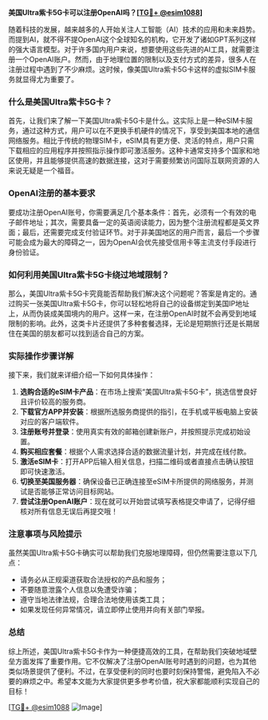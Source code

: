 **美国Ultra紫卡5G卡可以注册OpenAI吗？[[TG💪+ @esim1088](https://t.me/s/esim1088)]**

随着科技的发展，越来越多的人开始关注人工智能（AI）技术的应用和未来趋势。而提到AI，就不得不提OpenAI这个全球知名的机构，它开发了诸如GPT系列这样的强大语言模型。对于许多国内用户来说，想要使用这些先进的AI工具，就需要注册一个OpenAI账户。然而，由于地理位置的限制以及支付方式的差异，很多人在注册过程中遇到了不少麻烦。这时候，像美国Ultra紫卡5G卡这样的虚拟SIM卡服务就显得尤为重要了。

### 什么是美国Ultra紫卡5G卡？

首先，让我们来了解一下美国Ultra紫卡5G卡是什么。这实际上是一种eSIM卡服务，通过这种方式，用户可以在不更换手机硬件的情况下，享受到美国本地的通信网络服务。相比于传统的物理SIM卡，eSIM具有更方便、灵活的特点，用户只需下载相应的应用程序并按照指示操作即可激活服务。这种卡通常支持多个国家和地区使用，并且能够提供高速的数据连接，这对于需要频繁访问国际互联网资源的人来说无疑是一个福音。

### OpenAI注册的基本要求

要成功注册OpenAI账号，你需要满足几个基本条件：首先，必须有一个有效的电子邮件地址；其次，需要具备一定的英语阅读能力，因为整个注册流程都是英文界面；最后，还需要完成支付验证环节。对于非美国地区的用户而言，最后一个步骤可能会成为最大的障碍之一，因为OpenAI会优先接受信用卡等主流支付手段进行身份验证。

### 如何利用美国Ultra紫卡5G卡绕过地域限制？

那么，美国Ultra紫卡5G卡究竟能否帮助我们解决这个问题呢？答案是肯定的。通过购买一张美国Ultra紫卡5G卡，你可以轻松地将自己的设备绑定到美国IP地址上，从而伪装成美国境内的用户。这样一来，在注册OpenAI时就不会再受到地域限制的影响。此外，这类卡片还提供了多种套餐选择，无论是短期旅行还是长期居住在美国的朋友都可以找到适合自己的方案。

### 实际操作步骤详解

接下来，我们就来详细介绍一下如何具体操作：

1. **选购合适的eSIM卡产品**：在市场上搜索“美国Ultra紫卡5G卡”，挑选信誉良好且评价较高的服务商。
2. **下载官方APP并安装**：根据所选服务商提供的指引，在手机或平板电脑上安装对应的客户端软件。
3. **注册账号并登录**：使用真实有效的邮箱创建新账户，并按照提示完成初始设置。
4. **购买相应套餐**：根据个人需求选择合适的数据流量计划，并完成在线付款。
5. **激活eSIM卡**：打开APP后输入相关信息，扫描二维码或者直接点击确认按钮即可快速激活。
6. **切换至美国服务器**：确保设备已正确连接至eSIM卡所提供的网络服务，并测试是否能够正常访问目标网站。
7. **尝试注册OpenAI账户**：现在就可以开始尝试填写表格提交申请了，记得仔细核对所有信息无误后再提交哦！

### 注意事项与风险提示

虽然美国Ultra紫卡5G卡确实可以帮助我们克服地理障碍，但仍然需要注意以下几点：
- 请务必从正规渠道获取合法授权的产品和服务；
- 不要随意泄露个人信息以免遭受诈骗；
- 遵守当地法律法规，合理合法地使用该类工具；
- 如果发现任何异常情况，请立即停止使用并向有关部门举报。

### 总结

综上所述，美国Ultra紫卡5G卡作为一种便捷高效的工具，在帮助我们突破地域壁垒方面发挥了重要作用。它不仅解决了注册OpenAI账号时遇到的问题，也为其他类似场景提供了便利。不过，在享受便利的同时也要时刻保持警惕，避免陷入不必要的麻烦之中。希望本文能为大家提供更多参考价值，祝大家都能顺利实现自己的目标！

[[TG💪+ @esim1088](https://t.me/s/esim1088) ![Image](https://i.postimg.cc/4NQfJmqS/Snipaste-2025-05-13-00-14-12.png)]